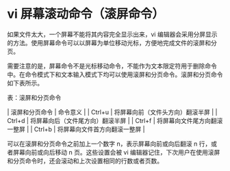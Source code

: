 # vi 屏幕滚动命令（滚屏命令）

如果文件太大，一个屏幕不能将其内容完全显示出来，vi 编辑器会采用分屏显示的方法。使用屏幕命令可以以屏幕为单位移动光标，方便地完成文件的滚屏和分页。

需要注意的是，屏幕命令不是光标移动命令，不能作为文本限定符用于删除命令中。在命令模式下和文本输入模式下均可以使用滚屏和分页命令。滚屏和分页命令如下表所示。

表：滚屏和分页命令

| 滚屏和分页命令 | 命令意义 |
| Ctrl+u | 将屏幕向前（文件头方向）翻滚半屏 |
| Ctrl+d | 将屏幕向后（文件尾方向）翻滚半屏 |
| Ctrl+f | 将屏幕向文件尾方向翻滚一整屏 |
| Ctrl+b | 将屏幕向文件首方向翻滚一整屏 |

可以在滚屏和分页命令之前加上一个数字 n，表示屏幕向前或向后翻滚 n 行，或者屏幕向前或向后移动 n 页。这些设置会被 vi 编辑器记住，下次用户在使用滚屏和分页命令时，还会滚动和上次设置相同的行数或者页数。
